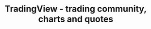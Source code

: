 ---
description: 看股票的技术指标，外加国外股票讨论群 。。。
layout: post
results:
- primaryGenreName: Finance
  version: '1.0.0'
  genreIds:
  - '6015'
  formattedPrice: 免费
  artworkUrl60: http://is2.mzstatic.com/image/thumb/Purple122/v4/eb/eb/df/ebebdf06-2161-3414-d1bd-64fcfdaca112/source/60x60bb.jpg
  minimumOsVersion: '10.0'
  appletvScreenshotUrls: &a []
  sellerName: TradingView, Inc.
  supportedDevices:
  - iPad2Wifi-iPad2Wifi
  - iPad23G-iPad23G
  - iPhone4S-iPhone4S
  - iPadThirdGen-iPadThirdGen
  - iPadThirdGen4G-iPadThirdGen4G
  - iPhone5-iPhone5
  - iPodTouchFifthGen-iPodTouchFifthGen
  - iPadFourthGen-iPadFourthGen
  - iPadFourthGen4G-iPadFourthGen4G
  - iPadMini-iPadMini
  - iPadMini4G-iPadMini4G
  - iPhone5c-iPhone5c
  - iPhone5s-iPhone5s
  - iPadAir-iPadAir
  - iPadAirCellular-iPadAirCellular
  - iPadMiniRetina-iPadMiniRetina
  - iPadMiniRetinaCellular-iPadMiniRetinaCellular
  - iPhone6-iPhone6
  - iPhone6Plus-iPhone6Plus
  - iPadAir2-iPadAir2
  - iPadAir2Cellular-iPadAir2Cellular
  - iPadMini3-iPadMini3
  - iPadMini3Cellular-iPadMini3Cellular
  - iPodTouchSixthGen-iPodTouchSixthGen
  - iPhone6s-iPhone6s
  - iPhone6sPlus-iPhone6sPlus
  - iPadMini4-iPadMini4
  - iPadMini4Cellular-iPadMini4Cellular
  - iPadPro-iPadPro
  - iPadProCellular-iPadProCellular
  - iPadPro97-iPadPro97
  - iPadPro97Cellular-iPadPro97Cellular
  - iPhoneSE-iPhoneSE
  - iPhone7-iPhone7
  - iPhone7Plus-iPhone7Plus
  - iPad611-iPad611
  - iPad612-iPad612
  genres:
  - 财务
  currentVersionReleaseDate: '2017-04-24T11:29:54Z'
  trackName: TradingView - trading community, charts and quotes
  isVppDeviceBasedLicensingEnabled: true
  description: "TradingView is a social platform for traders and investors
    (think Bloomberg and LinkedIn rolled into one). Free charts for financial
    markets and talk to over 1,500,000 traders about trading ideas in real-time\n\nBeautiful
    & functional charts \nSimply stunning charts that beat even desktops,
    also completely free. Look up stocks, currencies/Forex, Oil, Gold, Indexes
    and much more. Lots of tools to analyze prices, indicators, drawings (Gann,
    Elliott Waves), and much more.  \n\nPersonal Watchlist \nKeep tabs on
    your favorite stocks or currencies with updates in real-time. Don’t miss
    a big jump and check up on your investments. \n\nReal-time market data
    from the world\nTons of real-time data from exchanges all over the world
    - over 30,000 symbols from 40+ exchanges. We’ve got you covered.  \n\nActive
    Community To Trade Ideas \nJoin the conversation - literally. Public chats
    with traders talking about what’s hot right now. Instant messages to discuss
    opportunities. And know who you are talking to by checking out profiles.\n\nAlways
    with you\nTake the financial world with you, wherever you are. Stay connected
    with our cloud-based secure streaming and messaging. \n\nCredibility and
    transparency are deeply rooted into our platform as users build their
    reputations based on the validity of their research. TradingView is a
    social platform for traders and investors to exchange ideas in order to
    maximize knowledge and profits."
  price: 0
  trackId: 1205990992
  releaseDate: '2017-04-24T11:29:54Z'
  advisories:
  - 无限制网页访问
  screenshotUrls:
  - http://a2.mzstatic.com/us/r30/Purple111/v4/4e/e4/f7/4ee4f750-7977-2b7f-bbf5-0ec976c1d207/screen696x696.jpeg
  - http://a1.mzstatic.com/us/r30/Purple122/v4/bc/60/2f/bc602f2d-5750-f838-d3fc-0aa8d6234cd9/screen696x696.jpeg
  - http://a1.mzstatic.com/us/r30/Purple122/v4/0a/0e/20/0a0e2069-06ea-2b27-a4c2-9b0181147292/screen696x696.jpeg
  - http://a2.mzstatic.com/us/r30/Purple111/v4/12/b1/82/12b18242-71ef-6ed7-85da-b96499a03fdf/screen696x696.jpeg
  - http://a4.mzstatic.com/us/r30/Purple111/v4/e0/5c/b1/e05cb1ee-5e16-2a7a-3951-11a7ac500994/screen696x696.jpeg
  artistViewUrl: https://itunes.apple.com/cn/developer/tradingview/id1205990991?uo=4
  primaryGenreId: 6015
  kind: software
  fileSizeBytes: '18194432'
  sellerUrl: https://www.tradingview.com/how-it-works/
  trackContentRating: 17+
  bundleId: com.tradingview.tradingviewapp
  trackCensoredName: TradingView - trading community, charts and quotes
  contentAdvisoryRating: 17+
  isGameCenterEnabled: false
  artistName: TradingView
  languageCodesISO2A:
  - EN
  features: *a
  wrapperType: software
  artworkUrl512: http://is2.mzstatic.com/image/thumb/Purple122/v4/eb/eb/df/ebebdf06-2161-3414-d1bd-64fcfdaca112/source/512x512bb.jpg
  artworkUrl100: http://is2.mzstatic.com/image/thumb/Purple122/v4/eb/eb/df/ebebdf06-2161-3414-d1bd-64fcfdaca112/source/100x100bb.jpg
  trackViewUrl: https://geo.itunes.apple.com/cn/app/tradingview-trading-community-charts-and-quotes/id1205990992?mt=8&uo=4
  artistId: 1205990991
  currency: CNY
  ipadScreenshotUrls: *a
category: 财务
tags: tag1
resultCount: 1
title: TradingView - trading community, charts and quotes

---